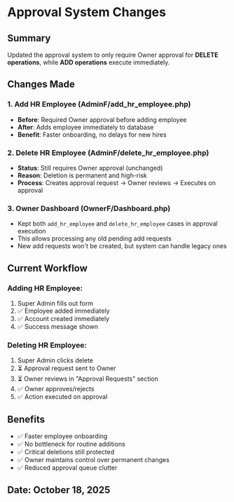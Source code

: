 # Approval System Changes

## Summary
Updated the approval system to only require Owner approval for **DELETE operations**, while **ADD operations** execute immediately.

## Changes Made

### 1. Add HR Employee (AdminF/add_hr_employee.php)
- **Before**: Required Owner approval before adding employee
- **After**: Adds employee immediately to database
- **Benefit**: Faster onboarding, no delays for new hires

### 2. Delete HR Employee (AdminF/delete_hr_employee.php)
- **Status**: Still requires Owner approval (unchanged)
- **Reason**: Deletion is permanent and high-risk
- **Process**: Creates approval request → Owner reviews → Executes on approval

### 3. Owner Dashboard (OwnerF/Dashboard.php)
- Kept both `add_hr_employee` and `delete_hr_employee` cases in approval execution
- This allows processing any old pending add requests
- New add requests won't be created, but system can handle legacy ones

## Current Workflow

### Adding HR Employee:
1. Super Admin fills out form
2. ✅ Employee added immediately
3. ✅ Account created immediately
4. ✅ Success message shown

### Deleting HR Employee:
1. Super Admin clicks delete
2. ⏳ Approval request sent to Owner
3. ⏳ Owner reviews in "Approval Requests" section
4. ✅ Owner approves/rejects
5. ✅ Action executed on approval

## Benefits
- ✅ Faster employee onboarding
- ✅ No bottleneck for routine additions
- ✅ Critical deletions still protected
- ✅ Owner maintains control over permanent changes
- ✅ Reduced approval queue clutter

## Date: October 18, 2025
